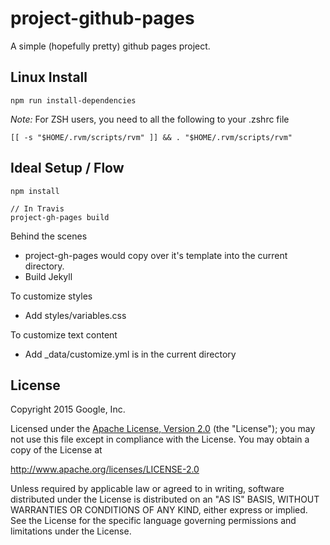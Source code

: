# project-github-pages
A simple (hopefully pretty) github pages project.

## Linux Install

    npm run install-dependencies


*Note:* For ZSH users, you need to all the following to your .zshrc file

    [[ -s "$HOME/.rvm/scripts/rvm" ]] && . "$HOME/.rvm/scripts/rvm"

## Ideal Setup / Flow

    npm install

    // In Travis
    project-gh-pages build

Behind the scenes
  - project-gh-pages would copy over it's template into the
    current directory.
  - Build Jekyll


To customize styles
  - Add styles/variables.css

To customize text content
  - Add _data/customize.yml is in the current directory

## License

Copyright 2015 Google, Inc.

Licensed under the [Apache License, Version 2.0](LICENSE) (the "License");
you may not use this file except in compliance with the License. You may
obtain a copy of the License at

   http://www.apache.org/licenses/LICENSE-2.0

Unless required by applicable law or agreed to in writing, software
distributed under the License is distributed on an "AS IS" BASIS,
WITHOUT WARRANTIES OR CONDITIONS OF ANY KIND, either express or implied.
See the License for the specific language governing permissions and
limitations under the License.
